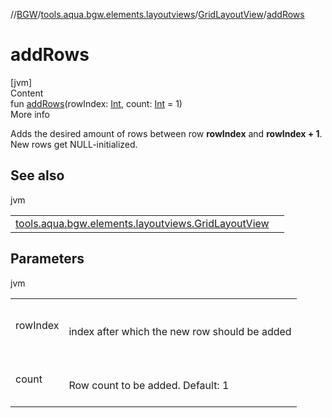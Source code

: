 //[BGW](../../../index.md)/[tools.aqua.bgw.elements.layoutviews](../index.md)/[GridLayoutView](index.md)/[addRows](add-rows.md)



# addRows  
[jvm]  
Content  
fun [addRows](add-rows.md)(rowIndex: [Int](https://kotlinlang.org/api/latest/jvm/stdlib/kotlin/-int/index.html), count: [Int](https://kotlinlang.org/api/latest/jvm/stdlib/kotlin/-int/index.html) = 1)  
More info  


Adds the desired amount of rows between row <b>rowIndex</b> and <b>rowIndex + 1</b>. New rows get NULL-initialized.



## See also  
  
jvm  
  
| | |
|---|---|
| <a name="tools.aqua.bgw.elements.layoutviews/GridLayoutView/addRows/#kotlin.Int#kotlin.Int/PointingToDeclaration/"></a>[tools.aqua.bgw.elements.layoutviews.GridLayoutView](remove-row.md)| <a name="tools.aqua.bgw.elements.layoutviews/GridLayoutView/addRows/#kotlin.Int#kotlin.Int/PointingToDeclaration/"></a>|
  


## Parameters  
  
jvm  
  
| | |
|---|---|
| <a name="tools.aqua.bgw.elements.layoutviews/GridLayoutView/addRows/#kotlin.Int#kotlin.Int/PointingToDeclaration/"></a>rowIndex| <a name="tools.aqua.bgw.elements.layoutviews/GridLayoutView/addRows/#kotlin.Int#kotlin.Int/PointingToDeclaration/"></a><br><br>index after which the new row should be added<br><br>|
| <a name="tools.aqua.bgw.elements.layoutviews/GridLayoutView/addRows/#kotlin.Int#kotlin.Int/PointingToDeclaration/"></a>count| <a name="tools.aqua.bgw.elements.layoutviews/GridLayoutView/addRows/#kotlin.Int#kotlin.Int/PointingToDeclaration/"></a><br><br>Row count to be added. Default: 1<br><br>|
  
  



